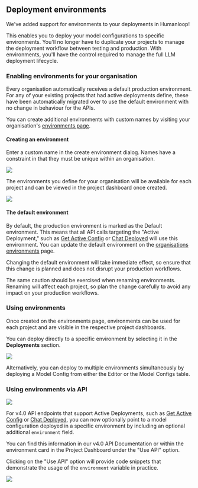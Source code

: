 ## Deployment environments

We've added support for environments to your deployments in Humanloop!

This enables you to deploy your model configurations to specific environments. You'll no longer have to duplicate your projects to manage the deployment workflow between testing and production. With environments, you'll have the control required to manage the full LLM deployment lifecycle.

### Enabling environments for your organisation

Every organisation automatically receives a default production environment. For any of your existing projects that had active deployments define, these have been automatically migrated over to use the default environment with no change in behaviour for the APIs.

You can create additional environments with custom names by visiting your organisation's [environments page](https://app.humanloop.com/account/environments).

#### Creating an environment

Enter a custom name in the create environment dialog. Names have a constraint in that they must be unique within an organisation.

![](../../../assets/images/dc1aba7-Screenshot_2023-06-28_at_00.12.29.png)

The environments you define for your organisation will be available for each project and can be viewed in the project dashboard once created.

![](../../../assets/images/0197f5b-Screenshot_2023-06-28_at_00.15.32.png)

#### The default environment

By default, the production environment is marked as the Default environment. This means that all API calls targeting the "Active Deployment," such as [Get Active Config](/docs/reference/projects/getactiveconfig) or [Chat Deployed](/docs/reference/chats/createdeployed) will use this environment. You can update the default environment on the [organisations environments](https://app.humanloop.com/account/environments) page.

<Warning> 
Changing the default environment will take immediate effect, so ensure that this change is planned and does not disrupt your production workflows.
</Warning>

The same caution should be exercised when renaming environments. Renaming will affect each project, so plan the change carefully to avoid any impact on your production workflows.

### Using environments

Once created on the environments page, environments can be used for each project and are visible in the respective project dashboards.

You can deploy directly to a specific environment by selecting it in the **Deployments** section.

![](../../../assets/images/68854e6-Screenshot_2023-06-28_at_00.20.52.png)

Alternatively, you can deploy to multiple environments simultaneously by deploying a Model Config from either the Editor or the Model Configs table.

### Using environments via API

![](../../../assets/images/35cd1d2-Screenshot_2023-06-28_at_00.21.45.png)

For v4.0 API endpoints that support Active Deployments, such as [Get Active Config](/docs/reference/projects/getactiveconfig) or [Chat Deployed](/docs/reference/chats/createdeployed), you can now optionally point to a model configuration deployed in a specific environment by including an optional additional `environment` field.

You can find this information in our v4.0 API Documentation or within the environment card in the Project Dashboard under the "Use API" option.

Clicking on the "Use API" option will provide code snippets that demonstrate the usage of the `environment` variable in practice.

![](../../../assets/images/f7d0aff-Screenshot_2023-06-28_at_00.04.13.png)
